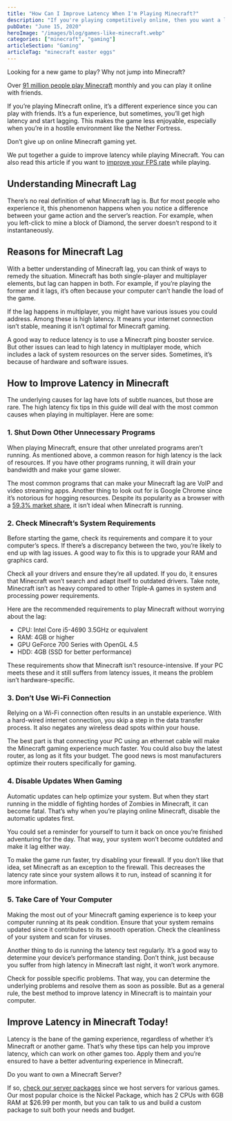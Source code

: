 ```yaml
---
title: "How Can I Improve Latency When I'm Playing Minecraft?"
description: "If you're playing competitively online, then you want a low-latency gaming experience. Here are some ways to improve latency when playing Minecraft."
pubDate: "June 15, 2020"
heroImage: "/images/blog/games-like-minecraft.webp"
categories: ["minecraft", "gaming"]
articleSection: "Gaming"
articleTag: "minecraft easter eggs"
---
```


Looking for a new game to play? Why not jump into Minecraft?

Over [91 million people play Minecraft](https://www.businessinsider.com/minecraft-has-74-million-monthly-players-2018-1) monthly and you can play it online with friends.

If you’re playing Minecraft online, it’s a different experience since you can play with friends. It’s a fun experience, but sometimes, you’ll get high latency and start lagging. This makes the game less enjoyable, especially when you’re in a hostile environment like the Nether Fortress.

Don’t give up on online Minecraft gaming yet.

We put together a guide to improve latency while playing Minecraft. You can also read this article if you want to [improve your FPS rate](https://aleforge.net/blog/how-to-increase-fps-in-minecraft) while playing.

## Understanding Minecraft Lag

There’s no real definition of what Minecraft lag is. But for most people who experience it, this phenomenon happens when you notice a difference between your game action and the server’s reaction. For example, when you left-click to mine a block of Diamond, the server doesn’t respond to it instantaneously.

## Reasons for Minecraft Lag

With a better understanding of Minecraft lag, you can think of ways to remedy the situation. Minecraft has both single-player and multiplayer elements, but lag can happen in both. For example, if you’re playing the former and it lags, it’s often because your computer can’t handle the load of the game.

If the lag happens in multiplayer, you might have various issues you could address. Among these is high latency. It means your internet connection isn’t stable, meaning it isn’t optimal for Minecraft gaming.

A good way to reduce latency is to use a Minecraft ping booster service. But other issues can lead to high latency in multiplayer mode, which includes a lack of system resources on the server sides. Sometimes, it’s because of hardware and software issues.

## How to Improve Latency in Minecraft

The underlying causes for lag have lots of subtle nuances, but those are rare. The high latency fix tips in this guide will deal with the most common causes when playing in multiplayer. Here are some:

### 1\. Shut Down Other Unnecessary Programs

When playing Minecraft, ensure that other unrelated programs aren’t running. As mentioned above, a common reason for high latency is the lack of resources. If you have other programs running, it will drain your bandwidth and make your game slower.

The most common programs that can make your Minecraft lag are VoIP and video streaming apps. Another thing to look out for is Google Chrome since it’s notorious for hogging resources. Despite its popularity as a browser with a [59.3% market share](https://www.w3counter.com/globalstats.php), it isn’t ideal when Minecraft is running.

### 2\. Check Minecraft’s System Requirements

Before starting the game, check its requirements and compare it to your computer’s specs. If there’s a discrepancy between the two, you’re likely to end up with lag issues. A good way to fix this is to upgrade your RAM and graphics card.

Check all your drivers and ensure they’re all updated. If you do, it ensures that Minecraft won’t search and adapt itself to outdated drivers. Take note, Minecraft isn’t as heavy compared to other Triple-A games in system and processing power requirements.

Here are the recommended requirements to play Minecraft without worrying about the lag:

- CPU: Intel Core i5-4690 3.5GHz or equivalent
- RAM: 4GB or higher
- GPU GeForce 700 Series with OpenGL 4.5
- HDD: 4GB (SSD for better performance)

These requirements show that Minecraft isn’t resource-intensive. If your PC meets these and it still suffers from latency issues, it means the problem isn’t hardware-specific.

### 3\. Don’t Use Wi-Fi Connection

Relying on a Wi-Fi connection often results in an unstable experience. With a hard-wired internet connection, you skip a step in the data transfer process. It also negates any wireless dead spots within your house.

The best part is that connecting your PC using an ethernet cable will make the Minecraft gaming experience much faster. You could also buy the latest router, as long as it fits your budget. The good news is most manufacturers optimize their routers specifically for gaming.

### 4\. Disable Updates When Gaming

Automatic updates can help optimize your system. But when they start running in the middle of fighting hordes of Zombies in Minecraft, it can become fatal. That’s why when you’re playing online Minecraft, disable the automatic updates first.

You could set a reminder for yourself to turn it back on once you’re finished adventuring for the day. That way, your system won’t become outdated and make it lag either way.

To make the game run faster, try disabling your firewall. If you don’t like that idea, set Minecraft as an exception to the firewall. This decreases the latency rate since your system allows it to run, instead of scanning it for more information.

### 5\. Take Care of Your Computer

Making the most out of your Minecraft gaming experience is to keep your computer running at its peak condition. Ensure that your system remains updated since it contributes to its smooth operation. Check the cleanliness of your system and scan for viruses.

Another thing to do is running the latency test regularly. It’s a good way to determine your device’s performance standing. Don’t think, just because you suffer from high latency in Minecraft last night, it won’t work anymore.

Check for possible specific problems. That way, you can determine the underlying problems and resolve them as soon as possible. But as a general rule, the best method to improve latency in Minecraft is to maintain your computer.

## Improve Latency in Minecraft Today!

Latency is the bane of the gaming experience, regardless of whether it’s Minecraft or another game. That’s why these tips can help you improve latency, which can work on other games too. Apply them and you’re ensured to have a better adventuring experience in Minecraft.

Do you want to own a Minecraft Server?

If so, [check our server packages](https://aleforge.net/games/minecraft) since we host servers for various games. Our most popular choice is the Nickel Package, which has 2 CPUs with 6GB RAM at $26.99 per month, but you can talk to us and build a custom package to suit both your needs and budget.
